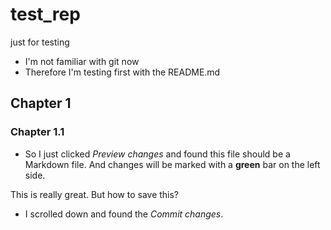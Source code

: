 # test_rep
just for testing
* I'm not familiar with git now
* Therefore I'm testing first with the README.md
## Chapter 1
### Chapter 1.1

- So I just clicked *Preview changes* and found this file should be a Markdown file. And changes will be marked with a **green** bar on the left side.

This is really great.
But how to save this?
- I scrolled down and found the *Commit changes*.
